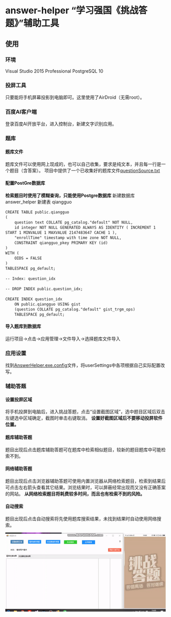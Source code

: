 # answer-helper “学习强国《挑战答题》”辅助工具

## 使用

### 环境

Visual Studio 2015 Professional
PostgreSQL 10

### 投屏工具

只要能将手机屏幕投影到电脑即可。这里使用了AirDroid（无需root）。

### 百度AI客户端

登录百度AI开放平台，进入控制台，新建文字识别应用。

### 题库

#### 题库文件

题库文件可以使用网上现成的，也可以自己收集，要求是纯文本，并且每一行是一个题目（含答案）。
项目中提供了一个已收集好的题库文件[questionSource.txt](https://github.com/bingoyao/answer-helper/blob/master/questionSource.txt)

#### 配置PostGre数据库

**检索题目时使用了模糊查询，只能使用Postgre数据库**
新建数据库 answer_helper
新建表 qiangguo

```plsql
CREATE TABLE public.qiangguo
(
    question text COLLATE pg_catalog."default" NOT NULL,
    id integer NOT NULL GENERATED ALWAYS AS IDENTITY ( INCREMENT 1 START 1 MINVALUE 1 MAXVALUE 2147483647 CACHE 1 ),
    "enrollTime" timestamp with time zone NOT NULL,
    CONSTRAINT qiangguo_pkey PRIMARY KEY (id)
)
WITH (
    OIDS = FALSE
)
TABLESPACE pg_default;

-- Index: question_idx

-- DROP INDEX public.question_idx;

CREATE INDEX question_idx
    ON public.qiangguo USING gist
    (question COLLATE pg_catalog."default" gist_trgm_ops)
    TABLESPACE pg_default;
```

#### 导入题库到数据库

运行项目->点击->应用管理->文件导入->选择题库文件导入

### 应用设置

找到[AnswerHelper.exe.config](https://github.com/bingoyao/answer-helper/blob/master/AnswerHelper/bin/Debug/AnswerHelper.exe.config)文件，将userSettings中各项根据自己实际配置改写。

### 辅助答题

#### 设置投屏区域

将手机投屏到电脑后，进入挑战答题，点击“设置截图区域”，选中题目区域后双击左键选中区域确定，截图时单击右键取消。
**设置好截图区域后不要移动投屏软件位置。**

#### 题库辅助答题

题目出现后点击题库辅助答题可在题库中检索相似题目，较新的题目题库中可能检索不到。

#### 网络辅助答题

题目出现后点击浏览器辅助答题可使用内置浏览器从网络检索题目，检索到结果后可点击左右箭头查看其它结果。浏览结果时，可以屏蔽经常出现而又没有正确答案的网站。
**从网络检索题目将耗费较多时间，而且也有检索不到的风险。**

#### 自动搜索

题目出现后点击自动搜索将先使用题库搜索结果，未找到结果时自动使用网络搜索。

![demo](./demo.gif)
